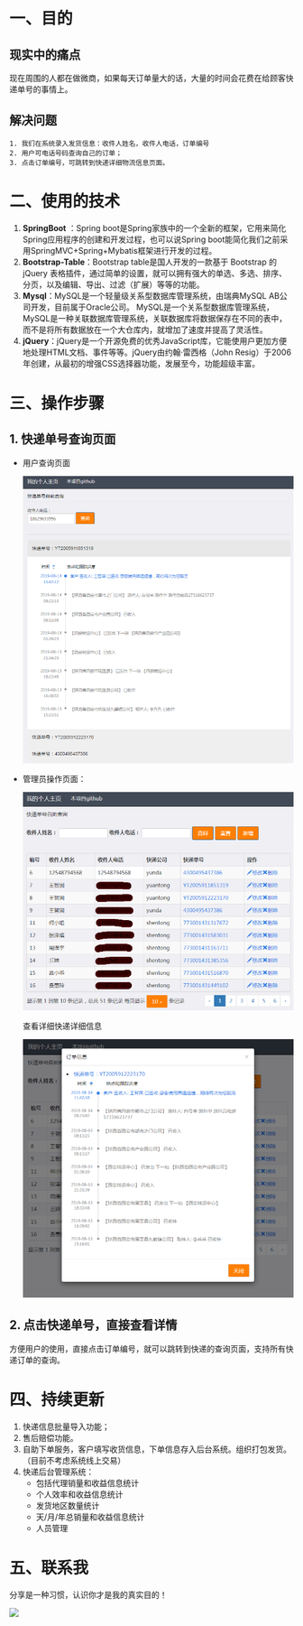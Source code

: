 
# 一、目的
## 现实中的痛点
  现在周围的人都在做微商，如果每天订单量大的话，大量的时间会花费在给顾客快递单号的事情上。
## 解决问题
    1. 我们在系统录入发货信息：收件人姓名，收件人电话，订单编号
    2. 用户可电话号码查询自己的订单；
    3. 点击订单编号，可跳转到快递详细物流信息页面。

# 二、使用的技术
  1. **SpringBoot** ：Spring boot是Spring家族中的一个全新的框架，它用来简化Spring应用程序的创建和开发过程，也可以说Spring boot能简化我们之前采用SpringMVC+Spring+Mybatis框架进行开发的过程。
  2. **Bootstrap-Table**：Bootstrap table是国人开发的一款基于 Bootstrap 的 jQuery 表格插件，通过简单的设置，就可以拥有强大的单选、多选、排序、分页，以及编辑、导出、过滤（扩展）等等的功能。
  3. **Mysql**：MySQL是一个轻量级关系型数据库管理系统，由瑞典MySQL AB公司开发，目前属于Oracle公司。 MySQL是一个关系型数据库管理系统，MySQL是一种关联数据库管理系统，关联数据库将数据保存在不同的表中，而不是将所有数据放在一个大仓库内，就增加了速度并提高了灵活性。
  4. **jQuery**：jQuery是一个开源免费的优秀JavaScript库，它能使用户更加方便地处理HTML文档、事件等等。jQuery由约翰·雷西格（John Resig）于2006年创建，从最初的增强CSS选择器功能，发展至今，功能超级丰富。
# 三、操作步骤
## 1. 快递单号查询页面
- 用户查询页面 

  ![](./doc/query.png)

- 管理员操作页面：

  ![](./doc/admin.png)
  
  查看详细快递详细信息
  
  ![](./doc/admin_detail.png)
  
  
 
## 2. 点击快递单号，直接查看详情
    
  方便用户的使用，直接点击订单编号，就可以跳转到快递的查询页面，支持所有快递订单的查询。
  

  

# 四、持续更新
  1. 快递信息批量导入功能；
  2. 售后赔偿功能。
  3. 自助下单服务，客户填写收货信息，下单信息存入后台系统。组织打包发货。（目前不考虑系统线上交易）
  4. 快递后台管理系统：
      - 包括代理销量和收益信息统计
      - 个人效率和收益信息统计
      - 发货地区数量统计
      - 天/月/年总销量和收益信息统计
      - 人员管理

# 五、联系我

 分享是一种习惯，认识你才是我的真实目的！
 
 ![](http://www.mhtclub.com/dist/images/contact.jpeg)
